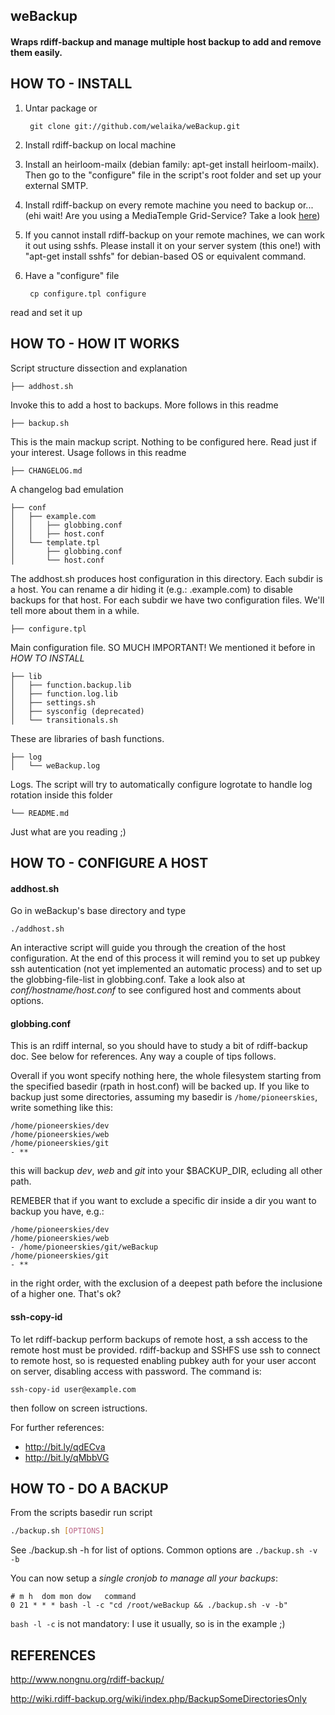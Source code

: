 ## weBackup

#### Wraps rdiff-backup and manage multiple host backup to add and remove them easily.

HOW TO - INSTALL
----------------

1. Untar package or
    
        git clone git://github.com/welaika/weBackup.git

2. Install rdiff-backup on local machine
3. Install an heirloom-mailx (debian family: apt-get install
  heirloom-mailx). Then go to the "configure" file in the script's
  root folder and set up your external SMTP.
4. Install rdiff-backup on every remote machine you need to backup or...
    (ehi wait! Are you using a MediaTemple Grid-Service? Take a look [here](http://pisadmin.welaika.com/post/44637112969/mt-gs-bk-our-definitive-mt-grid-service-backup))
5. If you cannot install rdiff-backup on your remote machines,
    we can work it out using sshfs. Please install it on your server
    system (this one!) with "apt-get install sshfs" for debian-based OS or equivalent
    command.
6. Have a "configure" file
        
        cp configure.tpl configure

  read and set it up

HOW TO - HOW IT WORKS
---------------------

Script structure dissection and explanation

    ├── addhost.sh

Invoke this to add a host to backups. More follows in this readme

    ├── backup.sh

This is the main mackup script. Nothing to be configured here. Read just
if your interest. Usage follows in this readme

    ├── CHANGELOG.md

A changelog bad emulation

    ├── conf
    │   ├── example.com
    │   │   ├── globbing.conf
    │   │   ├── host.conf
    │   └── template.tpl
    │       ├── globbing.conf
    │       └── host.conf

The addhost.sh produces host configuration in this directory. Each subdir
is a host. You can rename a dir hiding it (e.g.: .example.com) to disable
backups for that host.
For each subdir we have two configuration files. We'll tell more about them
in a while.

    ├── configure.tpl

Main configuration file. SO MUCH IMPORTANT! We mentioned it before in _HOW TO INSTALL_

    ├── lib
    │   ├── function.backup.lib
    │   ├── function.log.lib
    │   ├── settings.sh
    │   ├── sysconfig (deprecated)
    │   └── transitionals.sh

These are libraries of bash functions.

    ├── log
    │   └── weBackup.log

Logs. The script will try to automatically configure logrotate to handle
log rotation inside this folder

    └── README.md

Just what are you reading ;)

HOW TO - CONFIGURE A HOST
------------------------

#### addhost.sh

Go in weBackup's base directory and type

    ./addhost.sh

An interactive script will guide you through the creation of the host
configuration. At the end of this process it will remind you to set up
pubkey ssh autentication (not yet implemented an automatic process) and
to set up the globbing-file-list in globbing.conf. Take a look also at
_conf/hostname/host.conf_ to see configured host and comments about options.

#### globbing.conf

This is an rdiff internal, so you should have to study a bit
of rdiff-backup doc. See below for references.
Any way a couple of tips follows.

Overall if you wont specify nothing here, the whole filesystem starting
from the specified basedir (rpath in host.conf) will be backed up.
If you like to backup just some directories, assuming my basedir is
```/home/pioneerskies```, write something like this:

    /home/pioneerskies/dev
    /home/pioneerskies/web
    /home/pioneerskies/git
    - **

this will backup _dev_, _web_ and _git_ into your $BACKUP_DIR, ecluding
all other path.

REMEBER that if you want to exclude a specific dir inside a dir you want
to backup you have, e.g.:
    
    /home/pioneerskies/dev
    /home/pioneerskies/web
    - /home/pioneerskies/git/weBackup
    /home/pioneerskies/git
    - **

in the right order, with the exclusion of a deepest path before the
inclusione of a higher one. That's ok?

#### ssh-copy-id

To let rdiff-backup perform backups of remote host, a ssh access
to the remote host must be provided. rdiff-backup and SSHFS use ssh to
connect to remote host, so is requested enabling pubkey auth for your
user accont on server, disabling access with password.
The command is:

    ssh-copy-id user@example.com

then follow on screen istructions.

For further references:

* <http://bit.ly/qdECva>
* <http://bit.ly/qMbbVG>


HOW TO - DO A BACKUP
------------------------

From the scripts basedir run script

```bash
./backup.sh [OPTIONS]
```

See ./backup.sh -h for list of options. Common options are ```./backup.sh -v -b```

You can now setup a *single cronjob to manage all your backups*:

    # m h  dom mon dow   command
    0 21 * * * bash -l -c "cd /root/weBackup && ./backup.sh -v -b"

```bash -l -c``` is not mandatory: I use it usually, so is in the example ;)


REFERENCES
----------

<http://www.nongnu.org/rdiff-backup/>

<http://wiki.rdiff-backup.org/wiki/index.php/BackupSomeDirectoriesOnly>
